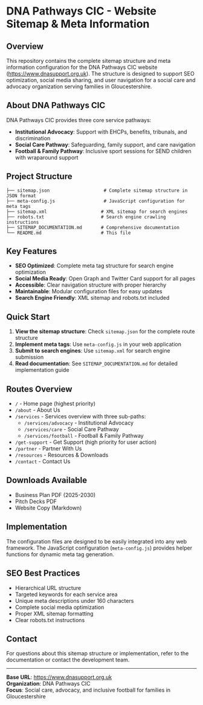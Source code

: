 # DNA Pathways CIC - Website Sitemap & Meta Information

## Overview

This repository contains the complete sitemap structure and meta information configuration for the DNA Pathways CIC website (https://www.dnasupport.org.uk). The structure is designed to support SEO optimization, social media sharing, and user navigation for a social care and advocacy organization serving families in Gloucestershire.

## About DNA Pathways CIC

DNA Pathways CIC provides three core service pathways:
- **Institutional Advocacy**: Support with EHCPs, benefits, tribunals, and discrimination
- **Social Care Pathway**: Safeguarding, family support, and care navigation  
- **Football & Family Pathway**: Inclusive sport sessions for SEND children with wraparound support

## Project Structure

```
├── sitemap.json                    # Complete sitemap structure in JSON format
├── meta-config.js                  # JavaScript configuration for meta tags
├── sitemap.xml                    # XML sitemap for search engines
├── robots.txt                     # Search engine crawling instructions
├── SITEMAP_DOCUMENTATION.md       # Comprehensive documentation
└── README.md                      # This file
```

## Key Features

- **SEO Optimized**: Complete meta tag structure for search engine optimization
- **Social Media Ready**: Open Graph and Twitter Card support for all pages
- **Accessible**: Clear navigation structure with proper hierarchy
- **Maintainable**: Modular configuration files for easy updates
- **Search Engine Friendly**: XML sitemap and robots.txt included

## Quick Start

1. **View the sitemap structure**: Check `sitemap.json` for the complete route structure
2. **Implement meta tags**: Use `meta-config.js` in your web application
3. **Submit to search engines**: Use `sitemap.xml` for search engine submission
4. **Read documentation**: See `SITEMAP_DOCUMENTATION.md` for detailed implementation guide

## Routes Overview

- `/` - Home page (highest priority)
- `/about` - About Us
- `/services` - Services overview with three sub-paths:
  - `/services/advocacy` - Institutional Advocacy
  - `/services/care` - Social Care Pathway
  - `/services/football` - Football & Family Pathway
- `/get-support` - Get Support (high priority for user action)
- `/partner` - Partner With Us
- `/resources` - Resources & Downloads
- `/contact` - Contact Us

## Downloads Available

- Business Plan PDF (2025-2030)
- Pitch Decks PDF
- Website Copy (Markdown)

## Implementation

The configuration files are designed to be easily integrated into any web framework. The JavaScript configuration (`meta-config.js`) provides helper functions for dynamic meta tag generation.

## SEO Best Practices

- Hierarchical URL structure
- Targeted keywords for each service area
- Unique meta descriptions under 160 characters
- Complete social media optimization
- Proper XML sitemap formatting
- Clear robots.txt instructions

## Contact

For questions about this sitemap structure or implementation, refer to the documentation or contact the development team.

---

**Base URL**: https://www.dnasupport.org.uk  
**Organization**: DNA Pathways CIC  
**Focus**: Social care, advocacy, and inclusive football for families in Gloucestershire
